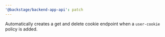 ```yaml
---
'@backstage/backend-app-api': patch
---
```


Automatically creates a get and delete cookie endpoint when a `user-cookie` policy is added.
